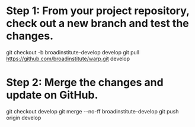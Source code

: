 # Step 1: From your project repository, check out a new branch and test the changes.

git checkout -b broadinstitute-develop develop
git pull https://github.com/broadinstitute/warp.git develop

# Step 2: Merge the changes and update on GitHub.

git checkout develop
git merge --no-ff broadinstitute-develop
git push origin develop